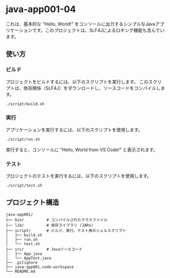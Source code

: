 # java-app001-04

これは、基本的な "Hello, World!" をコンソールに出力するシンプルなJavaアプリケーションです。このプロジェクトは、SLF4Jによるロギング機能も含んでいます。

## 使い方

### ビルド

プロジェクトをビルドするには、以下のスクリプトを実行します。
このスクリプトは、依存関係（SLF4J）をダウンロードし、ソースコードをコンパイルします。

```bash
./script/build.sh
```

### 実行

アプリケーションを実行するには、以下のスクリプトを使用します。

```bash
./script/run.sh
```

実行すると、コンソールに "Hello, World from VS Code!" と表示されます。

### テスト

プロジェクトのテストを実行するには、以下のスクリプトを使用します。

```bash
./script/test.sh
```

## プロジェクト構造

```text
java-app001/
├── bin/          # コンパイルされたクラスファイル
├── lib/          # 依存ライブラリ (JARs)
├── script/       # ビルド、実行、テスト用のシェルスクリプト
│   ├── build.sh
│   ├── run.sh
│   └── test.sh
├── src/          # Javaソースコード
│   ├── App.java
│   └── AppTest.java
├── .gitignore
├── java-app001.code-workspace
└── README.md
```
